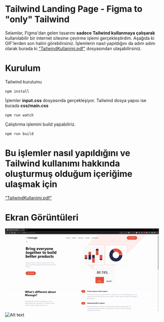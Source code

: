# Tailwind Landing Page - Figma to "only" Tailwind

Selamlar, Figma'dan gelen tasarımı **sadece Tailwind kullanmaya çalışarak** kullanılabilir bir internet sitesine çevirme işlemi gerçekleştirdim. Aşağıda ki GIF'lerden son halini görebilirsiniz. İşlemlerin nasıl yapıldığını da adım adım olarak burada ki  ["TailwindKullanimi.pdf"](https://github.com/RSametSamyeli/tailwindcss-design-to-css/blob/main/TailwindKullanimi.pdf)  dosyasından ulaşabilirsiniz.

# Kurulum

Tailwind kurulumu

```
npm install
```

İşlemler **input.css** dosyasında gerçekleşiyor. Tailwind dosya yapısı ise burada **css/main.css**

```
npm run watch
```

Çalıştırma işlemini build yapabiliriz.

```
npm run build
```
# Bu işlemler nasıl yapıldığını ve Tailwind kullanımı hakkında oluşturmuş olduğum içeriğime ulaşmak için

["TailwindKullanimi.pdf"](https://github.com/RSametSamyeli/tailwindcss-design-to-css/blob/main/TailwindKullanimi.pdf)

# Ekran Görüntüleri

![Alt text](/masaustu.gif)
![Alt text](/mobil.gif)

